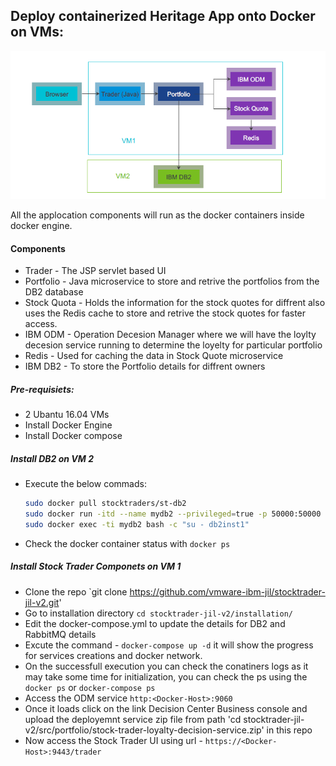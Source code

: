 ## Deploy containerized Heritage App onto Docker on VMs:
 <p align="center">
<img alt="st-v2" src="StockTraderHeritageApp.PNG"/>
</p>
All the applocation components will run  as the docker containers inside docker engine.

#### Components

- Trader - The JSP servlet based UI
- Portfolio - Java microservice to store and retrive the portfolios from the DB2 database
- Stock Quota - Holds the information for the stock quotes for diffrent also uses the Redis cache to store and retrive the stock quotes for faster access.
- IBM ODM - Operation Decesion Manager where we will have the loylty decesion service running to determine the loyelty for particular portfolio
- Redis - Used for caching the data in Stock Quote microservice
- IBM DB2 - To store the Portfolio details for diffrent owners

##### Pre-requisiets:

- 2 Ubantu 16.04 VMs
- Install Docker Engine
- Install Docker compose

##### Install DB2 on VM 2

- Execute the below commads:
  ```bash
  sudo docker pull stocktraders/st-db2
  sudo docker run -itd --name mydb2 --privileged=true -p 50000:50000 -e LICENSE=accept -e DB2INST1_PASSWORD=db2inst1 -e DBNAME=STOCKTRD -v /data:/database stocktraders/st-db2
  sudo docker exec -ti mydb2 bash -c "su - db2inst1"
  ```
 - Check the docker container status with `docker ps`
 
##### Install Stock Trader Componets on VM 1
- Clone the repo  `git clone https://github.com/vmware-ibm-jil/stocktrader-jil-v2.git' 
- Go to installation directory  `cd stocktrader-jil-v2/installation/`
- Edit the docker-compose.yml to update the details for DB2 and RabbitMQ details
- Excute the command - `docker-compose up -d` it will show the progress for services creations and docker network.
- On the successfull execution you can check the conatiners logs as it may take some time for initialization, you can check the ps using the `docker ps` or `docker-compose ps`
- Access the ODM service `http:<Docker-Host>:9060`
- Once it loads click on the link Decision Center Business console and upload the deployemnt service zip file from path 'cd stocktrader-jil-v2/src/portfolio/stock-trader-loyalty-decision-service.zip' in this repo
- Now access the Stock Trader UI using url - `https://<Docker-Host>:9443/trader` 
 
